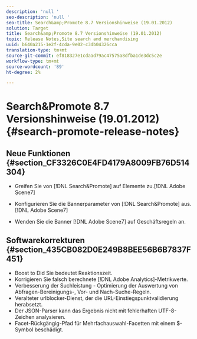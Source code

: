 ```yaml
---
description: 'null '
seo-description: 'null '
seo-title: Search&amp;Promote 8.7 Versionshinweise (19.01.2012)
solution: Target
title: Search&amp;Promote 8.7 Versionshinweise (19.01.2012)
topic: Release Notes,Site search and merchandising
uuid: b640a215-1e2f-4cda-9e02-c3db04326cca
translation-type: tm+mt
source-git-commit: ef818327e1cdaad79ac47575a8dfba1de3dc5c2e
workflow-type: tm+mt
source-wordcount: '89'
ht-degree: 2%

---
```



# Search&amp;Promote 8.7 Versionshinweise (19.01.2012){#search-promote-release-notes}

## Neue Funktionen {#section_CF3326C0E4FD4179A8009FB76D514304}

* Greifen Sie von [!DNL Search&Promote] auf Elemente zu.[!DNL Adobe Scene7]
* Konfigurieren Sie die Bannerparameter von [!DNL Search&Promote] aus.[!DNL Adobe Scene7]

* Wenden Sie die Banner [!DNL Adobe Scene7] auf Geschäftsregeln an.

## Softwarekorrekturen {#section_435CB082D0E249B8BEE56B6B7837F451}

* Boost to Did Sie bedeutet Reaktionszeit.
* Korrigieren Sie falsch berechnete [!DNL Adobe Analytics]-Metrikwerte.
* Verbesserung der Suchleistung - Optimierung der Auswertung von Abfragen-Bereinigungs-, Vor- und Nach-Suche-Regeln.
* Veralteter urlblocker-Dienst, der die URL-Einstiegspunktvalidierung herabsetzt.
* Der JSON-Parser kann das Ergebnis nicht mit fehlerhaften UTF-8-Zeichen analysieren.
* Facet-Rückgängig-Pfad für Mehrfachauswahl-Facetten mit einem $-Symbol beschädigt.

